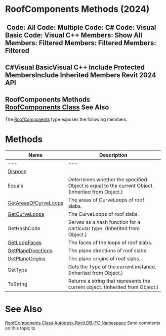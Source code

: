 # RoofComponents Methods (2024)

﻿
 Code: All Code: Multiple Code: C# Code: Visual Basic Code: Visual C++  Members: Show All Members: Filtered Members: Filtered Members: Filtered   
---  
C#Visual BasicVisual C++
Include Protected MembersInclude Inherited Members
Revit 2024 API  
---  
RoofComponents Methods  
[RoofComponents Class](edd1717d-fe80-067c-d5f1-4d84c6a3573b.md "RoofComponents Class") See Also  
---  
The [RoofComponents](edd1717d-fe80-067c-d5f1-4d84c6a3573b.md "RoofComponents Class") type exposes the following members.
# Methods
| Name | Description |
| --- | --- |
| --- | --- | --- |
| [Dispose](0988e875-cea9-289c-fada-eccd98613e32.md "Dispose Method") |
| Equals | Determines whether the specified Object is equal to the current Object. (Inherited from Object.) |
| [GetAreasOfCurveLoops](1701b57d-9a83-16ad-7c64-ac244475ee83.md "GetAreasOfCurveLoops Method") | The areas of CurveLoops of roof slabs. |
| [GetCurveLoops](fc2c72f5-1812-cb28-6665-03794e359f54.md "GetCurveLoops Method") | The CurveLoops of roof slabs. |
| GetHashCode | Serves as a hash function for a particular type.  (Inherited from Object.) |
| [GetLoopFaces](22f14572-2816-43d4-3bc9-8d038ff340df.md "GetLoopFaces Method") | The faces of the loops of roof slabs. |
| [GetPlaneDirections](973fe031-6986-03c7-add3-357a9303344d.md "GetPlaneDirections Method") | The plane directions of roof slabs. |
| [GetPlaneOrigins](3ab35910-ed41-5748-00cb-4e2235b51595.md "GetPlaneOrigins Method") | The plane origins of roof slabs. |
| GetType | Gets the Type of the current instance. (Inherited from Object.) |
| ToString | Returns a string that represents the current object. (Inherited from Object.) |

# See Also
[RoofComponents Class](edd1717d-fe80-067c-d5f1-4d84c6a3573b.md "RoofComponents Class")
[Autodesk.Revit.DB.IFC Namespace](b823fafb-1ba1-896b-4097-142c2817ce74.md "Autodesk.Revit.DB.IFC Namespace")
Send comments on this topic to 